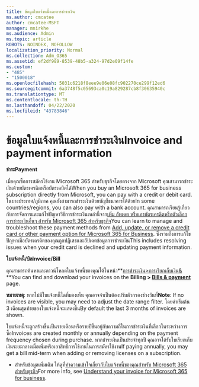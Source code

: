 ```yaml
---
title: ข้อมูลใบแจ้งหนี้และการชําระเงิน
ms.author: cmcatee
author: cmcatee-MSFT
manager: mnirkhe
ms.audience: Admin
ms.topic: article
ROBOTS: NOINDEX, NOFOLLOW
localization_priority: Normal
ms.collection: Adm_O365
ms.assetid: ef2df989-8539-48b5-a324-97d2e09f14fe
ms.custom:
- "485"
- "1500018"
ms.openlocfilehash: 5031c6218f8eee9e06e08fc902270ce299f12ed6
ms.sourcegitcommit: 6a3748f5c05693ca0c19a829287cb8f30635940c
ms.translationtype: MT
ms.contentlocale: th-TH
ms.lasthandoff: 04/22/2020
ms.locfileid: "43783846"
---
```

# <a name="invoice-and-payment-information"></a><span data-ttu-id="c5a23-102">ข้อมูลใบแจ้งหนี้และการชําระเงิน</span><span class="sxs-lookup"><span data-stu-id="c5a23-102">Invoice and payment information</span></span>

<span data-ttu-id="c5a23-103">**ชำระ**</span><span class="sxs-lookup"><span data-stu-id="c5a23-103">**Payment**</span></span>

<span data-ttu-id="c5a23-104">เมื่อคุณซื้อการสมัครใช้งาน Microsoft 365 สําหรับธุรกิจโดยตรงจาก Microsoft คุณสามารถชําระเงินด้วยบัตรเครดิตหรือบัตรเดบิตได้</span><span class="sxs-lookup"><span data-stu-id="c5a23-104">When you buy an Microsoft 365 for business subscription directly from Microsoft, you can pay with a credit or debit card.</span></span>  <span data-ttu-id="c5a23-105">ในบางประเทศ/ภูมิภาค คุณยังสามารถชําระเงินด้วยบัญชีธนาคารได้ด้วย</span><span class="sxs-lookup"><span data-stu-id="c5a23-105">In some countries/regions, you can also pay with a bank account.</span></span>  <span data-ttu-id="c5a23-106">คุณสามารถเรียนรู้เกี่ยวกับการจัดการและแก้ไขปัญหาวิธีการชําระเงินเหล่านี้จาก[เพิ่ม อัพเดต หรือเอาบัตรเครดิตหรือตัวเลือกการชําระเงินอื่นๆ สําหรับ Microsoft 365 สําหรับธุรกิจ](https://go.microsoft.com/fwlink/?linkid=2118133)</span><span class="sxs-lookup"><span data-stu-id="c5a23-106">You can learn to manage and troubleshoot these payment methods from [Add, update, or remove a credit card or other payment option for Microsoft 365 for Business](https://go.microsoft.com/fwlink/?linkid=2118133).</span></span>  <span data-ttu-id="c5a23-107">ซึ่งรวมถึงการแก้ไขปัญหาเมื่อบัตรเครดิตของคุณถูกปฏิเสธและอัปเดตข้อมูลการชําระเงิน</span><span class="sxs-lookup"><span data-stu-id="c5a23-107">This includes resolving issues when your credit card is declined and updating payment information.</span></span>

<span data-ttu-id="c5a23-108">**ใบแจ้งหนี้/บิล**</span><span class="sxs-lookup"><span data-stu-id="c5a23-108">**Invoice/Bill**</span></span>

<span data-ttu-id="c5a23-109">คุณสามารถค้นหาและดาวน์โหลดใบแจ้งหนี้ของคุณได้ในหน้า\*\*[การชําระเงิน>การเรียกเก็บเงิน&](https://go.microsoft.com/fwlink/p/?linkid=848039) \*\*</span><span class="sxs-lookup"><span data-stu-id="c5a23-109">You can find and download your invoices on the **Billing > [Bills & payment](https://go.microsoft.com/fwlink/p/?linkid=848039)** page.</span></span>  

<span data-ttu-id="c5a23-110">**หมายเหตุ**: หากไม่มีใบแจ้งหนี้ใดที่มองเห็น คุณอาจจําเป็นต้องปรับตัวกรองช่วงวันที่</span><span class="sxs-lookup"><span data-stu-id="c5a23-110">**Note**: If no invoices are visible, you may need to adjust the date range filter.</span></span>  <span data-ttu-id="c5a23-111">โดยค่าเริ่มต้น 3 เดือนสุดท้ายของใบแจ้งหนี้จะแสดงขึ้น</span><span class="sxs-lookup"><span data-stu-id="c5a23-111">By default the last 3 months of invoices are shown.</span></span>

<span data-ttu-id="c5a23-112">ใบแจ้งหนี้จะถูกสร้างขึ้นเป็นรายเดือนหรือรายปีขึ้นอยู่กับความถี่ในการชําระเงินที่เลือกในระหว่างการซื้อ</span><span class="sxs-lookup"><span data-stu-id="c5a23-112">Invoices are created monthly or annually depending on the payment frequency chosen during purchase.</span></span>  <span data-ttu-id="c5a23-113">หากชําระเงินเป็นประจําทุกปี คุณอาจได้รับใบเรียกเก็บเงินระยะกลางเมื่อเพิ่มหรือเอาสิทธิ์การใช้งานในการสมัครใช้งาน</span><span class="sxs-lookup"><span data-stu-id="c5a23-113">If paying annually, you may get a bill mid-term when adding or removing licenses on a subscription.</span></span>
 
- <span data-ttu-id="c5a23-114">สําหรับข้อมูลเพิ่มเติม ให้ดูที่[ทําความเข้าใจเกี่ยวกับใบแจ้งหนี้ของคุณสําหรับ Microsoft 365 สําหรับธุรกิจ](https://go.microsoft.com/fwlink/?linkid=2119101)</span><span class="sxs-lookup"><span data-stu-id="c5a23-114">For more info, see [Understand your invoice for Microsoft 365 for business](https://go.microsoft.com/fwlink/?linkid=2119101).</span></span>
